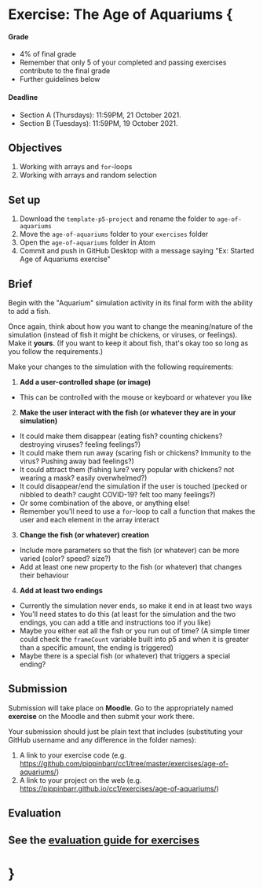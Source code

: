 # Exercise: The Age of Aquariums {

#### Grade
- 4% of final grade
- Remember that only 5 of your completed and passing exercises contribute to the final grade
- Further guidelines below

#### Deadline
- Section A (Thursdays): 11:59PM, 21 October 2021.
- Section B (Tuesdays): 11:59PM, 19 October 2021.

## Objectives

1. Working with arrays and `for`-loops
2. Working with arrays and random selection

## Set up

1. Download the `template-p5-project` and rename the folder to `age-of-aquariums`
3. Move the `age-of-aquariums` folder to your `exercises` folder
4. Open the `age-of-aquariums` folder in Atom
5. Commit and push in GitHub Desktop with a message saying "Ex: Started Age of Aquariums exercise"

## Brief

Begin with the "Aquarium" simulation activity in its final form with the ability to add a fish.

Once again, think about how you want to change the meaning/nature of the simulation (instead of fish it might be chickens, or viruses, or feelings). Make it **yours**. (If you want to keep it about fish, that's okay too so long as you follow the requirements.)

Make your changes to the simulation with the following requirements:

1. **Add a user-controlled shape (or image)**
  - This can be controlled with the mouse or keyboard or whatever you like
2. **Make the user interact with the fish (or whatever they are in your simulation)**
  - It could make them disappear (eating fish? counting chickens? destroying viruses? feeling feelings?)
  - It could make them run away (scaring fish or chickens? Immunity to the virus? Pushing away bad feelings?)
  - It could attract them (fishing lure? very popular with chickens? not wearing a mask? easily overwhelmed?)
  - It could disappear/end the simulation if the user is touched (pecked or nibbled to death? caught COVID-19? felt too many feelings?)
  - Or some combination of the above, or anything else!
  - Remember you'll need to use a `for`-loop to call a function that makes the user and each element in the array interact
3. **Change the fish (or whatever) creation**
  - Include more parameters so that the fish (or whatever) can be more varied (color? speed? size?)
  - Add at least one new property to the fish (or whatever) that changes their behaviour  
4. **Add at least two endings**
  - Currently the simulation never ends, so make it end in at least two ways
  - You'll need states to do this (at least for the simulation and the two endings, you can add a title and instructions too if you like)
  - Maybe you either eat all the fish or you run out of time? (A simple timer could check the `frameCount` variable built into p5 and when it is greater than a specific amount, the ending is triggered)
  - Maybe there is a special fish (or whatever) that triggers a special ending?

## Submission

Submission will take place on **Moodle**. Go to the appropriately named **exercise** on the Moodle and then submit your work there.

Your submission should just be plain text that includes (substituting your GitHub username and any difference in the folder names):

1. A link to your exercise code (e.g. https://github.com/pippinbarr/cc1/tree/master/exercises/age-of-aquariums/)
2. A link to your project on the web (e.g. https://pippinbarr.github.io/cc1/exercises/age-of-aquariums/)

## Evaluation

See the [evaluation guide for exercises](../evaluation-guide/)
---

# }
